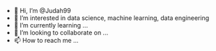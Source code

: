 - 👋 Hi, I’m @Judah99
- 👀 I’m interested in data science, machine learning, data engineering
- 🌱 I’m currently learning ...
- 💞️ I’m looking to collaborate on ...
- 📫 How to reach me ...

<!---
Judah99/Judah99 is a ✨ special ✨ repository because its `README.md` (this file) appears on your GitHub profile.
You can click the Preview link to take a look at your changes.
--->
